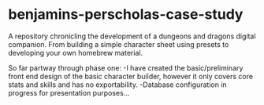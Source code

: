 # benjamins-perscholas-case-study
A repository chronicling the development of a dungeons and dragons digital companion. From building a simple character sheet using presets to developing your own homebrew material.

So far partway through phase one:
  -I have created the basic/preliminary front end design of the basic character builder, however it only covers core stats and skills and has no exportability.
  -Database configuration in progress for presentation purposes...
